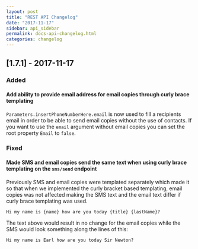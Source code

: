 ```yaml
---
layout: post
title: "REST API Changelog"
date: "2017-11-17"
sidebar: api_sidebar
permalink: docs-api-changelog.html
categories: changelog
---
```



## [1.7.1] - 2017-11-17

### Added

#### Add ability to provide email address for email copies through curly brace templating

`Parameters.insertPhoneNumberHere.email` is now used to fill a recipients email in order to be able to send email copies without the use of contacts. If you want to use the `email` argument without email copies you can set the root property `Email` to `false`.

### Fixed

#### Made SMS and email copies send the same text when using curly brace templating on the `sms/send` endpoint

Previously SMS and email copies were templated separately which made it so that when we implemented the curly bracket based templating, email copies was not affected making the SMS text and the email text differ if curly brace templating was used.

``` plain
Hi my name is {name} how are you today {title} {lastName}?
```

The text above would result in no change for the email copies while the SMS would look something along the lines of this:

``` plain
Hi my name is Earl how are you today Sir Newton?
```